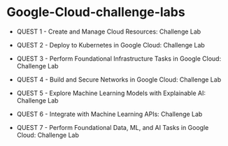 # Google-Cloud-challenge-labs

* QUEST 1 - Create and Manage Cloud Resources: Challenge Lab

* QUEST 2 - Deploy to Kubernetes in Google Cloud: Challenge Lab

* QUEST 3 - Perform Foundational Infrastructure Tasks in Google Cloud: Challenge Lab

* QUEST 4 - Build and Secure Networks in Google Cloud: Challenge Lab

* QUEST 5 - Explore Machine Learning Models with Explainable AI: Challenge Lab

* QUEST 6 - Integrate with Machine Learning APIs: Challenge Lab

* QUEST 7 - Perform Foundational Data, ML, and AI Tasks in Google Cloud: Challenge Lab

